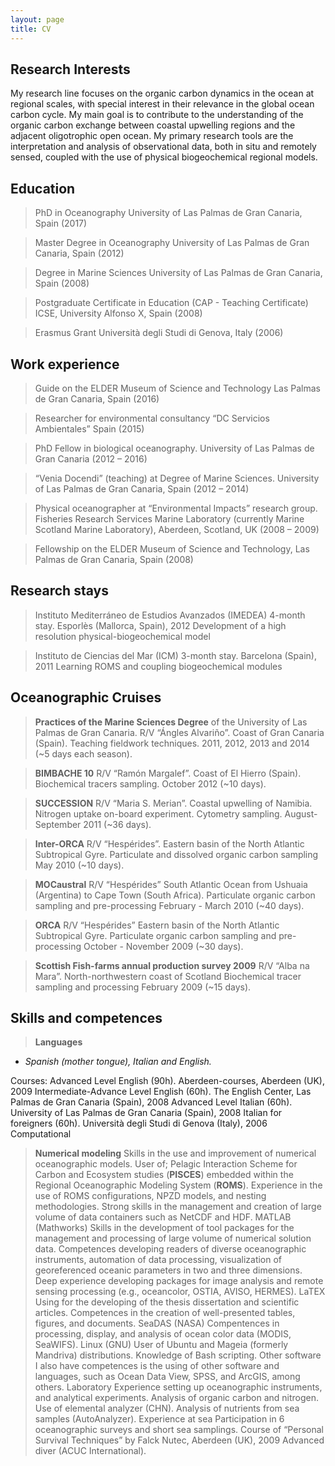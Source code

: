 ```yaml
---
layout: page
title: CV
---
```


## Research Interests

My research line focuses on the organic carbon dynamics in the ocean at regional scales, with special interest in their relevance in the global ocean carbon cycle. My main goal is to contribute to the understanding of the organic carbon exchange between coastal upwelling regions and the adjacent oligotrophic open ocean. My primary research tools are the interpretation and analysis of observational data, both in situ and remotely sensed, coupled with the use of physical biogeochemical regional models.

## Education
> PhD in Oceanography
 University of Las Palmas de Gran Canaria, Spain (2017)
 
> Master Degree in Oceanography
University of Las Palmas de Gran Canaria, Spain (2012)

> Degree in Marine Sciences
University of Las Palmas de Gran Canaria, Spain (2008)

>Postgraduate Certificate in Education (CAP - Teaching Certificate)
ICSE, University Alfonso X, Spain (2008)

> Erasmus Grant
Università degli Studi di Genova, Italy (2006)

## Work experience
> Guide on the ELDER Museum of Science and Technology
Las Palmas de Gran Canaria, Spain (2016)
 
> Researcher for environmental consultancy “DC Servicios Ambientales”
Spain (2015)

> PhD Fellow in biological oceanography. University of Las Palmas de Gran Canaria (2012 – 2016)

> “Venia Docendi” (teaching) at Degree of Marine Sciences. University of Las Palmas de Gran Canaria, Spain (2012 – 2014)

> Physical oceanographer at “Environmental Impacts” research group. Fisheries Research Services Marine Laboratory (currently Marine Scotland Marine Laboratory), Aberdeen, Scotland, UK (2008 – 2009)

> Fellowship on the ELDER Museum of Science and Technology, Las Palmas de Gran Canaria, Spain (2008)

## Research stays
> Instituto Mediterráneo de Estudios Avanzados (IMEDEA)
4-month stay. Esporlès (Mallorca, Spain), 2012
Development of a high resolution physical-biogeochemical model

> Instituto de Ciencias del Mar (ICM)
3-month stay. Barcelona (Spain), 2011
Learning ROMS and coupling biogeochemical modules

## Oceanographic Cruises
> **Practices of the Marine Sciences Degree** of the University of Las Palmas de Gran Canaria.
R/V “Ángles Alvariño”. Coast of Gran Canaria (Spain).
Teaching fieldwork techniques.
2011, 2012, 2013 and 2014 (~5 days each season).

> **BIMBACHE 10**
R/V “Ramón Margalef”. Coast of El Hierro (Spain).
Biochemical tracers sampling.
October 2012 (~10 days).

> **SUCCESSION**
R/V “Maria S. Merian”. Coastal upwelling of Namibia.
Nitrogen uptake on-board experiment. Cytometry sampling.
August-September 2011 (~36 days).

> **Inter-ORCA**
R/V “Hespérides”. Eastern basin of the North Atlantic Subtropical Gyre.
Particulate and dissolved organic carbon sampling
May 2010 (~10 days).

> **MOCaustral**
R/V “Hespérides”
South Atlantic Ocean from Ushuaia (Argentina) to Cape Town (South Africa).
Particulate organic carbon sampling and pre-processing
February - March 2010 (~40 days).

> **ORCA**
R/V “Hespérides” Eastern basin of the North Atlantic Subtropical Gyre.
Particulate organic carbon sampling and pre-processing
October - November 2009 (~30 days).

> **Scottish Fish-farms annual production survey 2009**
R/V “Alba na Mara”. North-northwestern coast of Scotland
Biochemical tracer sampling and processing
February 2009 (~15 days).

## Skills and competences
> **Languages**
* *Spanish (mother tongue), Italian and English.*

Courses:
Advanced Level English (90h). Aberdeen-courses, Aberdeen (UK), 2009
Intermediate-Advance Level English (60h). The English Center, Las Palmas de Gran
Canaria (Spain), 2008
Advanced Level Italian (60h). University of Las Palmas de Gran Canaria (Spain), 2008
Italian for foreigners (60h). Università degli Studi di Genova (Italy), 2006
Computational

> **Numerical modeling**
Skills in the use and improvement of numerical oceanographic models. User of; 
    Pelagic Interaction Scheme for Carbon and Ecosystem studies (**PISCES**) embedded within the Regional Oceanographic Modeling System (**ROMS**).
Experience in the use of ROMS configurations, NPZD models, and nesting methodologies.
Strong skills in the management and creation of large volume of data containers such as NetCDF
and HDF.
MATLAB (Mathworks)
Skills in the development of tool packages for the management and processing of large
volume of numerical solution data. Competences developing readers of diverse oceanographic
instruments, automation of data processing, visualization of georeferenced oceanic parameters in
two and three dimensions. Deep experience developing packages for image analysis and remote
sensing processing (e.g., oceancolor, OSTIA, AVISO, HERMES).
LaTEX
Using for the developing of the thesis dissertation and scientific articles. Competences in
the creation of well-presented tables, figures, and documents.
SeaDAS (NASA)
Compentences in processing, display, and analysis of ocean color data (MODIS,
SeaWIFS).
Linux (GNU)
User of Ubuntu and Mageia (formerly Mandriva) distributions. Knowledge of Bash scripting.
Other software
I also have competences is the using of other software and languages, such as Ocean Data
View, SPSS, and ArcGIS, among others.
Laboratory
Experience setting up oceanographic instruments, and analytical experiments.
Analysis of organic carbon and nitrogen. Use of elemental analyzer (CHN).
Analysis of nutrients from sea samples (AutoAnalyzer).
Experience at sea
Participation in 6 oceanographic surveys and short sea samplings.
Course of “Personal Survival Techniques” by Falck Nutec, Aberdeen (UK), 2009
Advanced diver (ACUC International).




